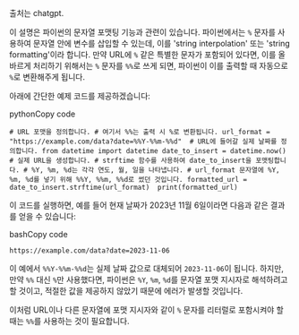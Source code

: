 
출처는 chatgpt.

이 설명은 파이썬의 문자열 포맷팅 기능과 관련이 있습니다. 파이썬에서는 `%` 문자를 사용하여 문자열 안에 변수를 삽입할 수 있는데, 이를 'string interpolation' 또는 'string formatting'이라 합니다. 만약 URL에 `%` 같은 특별한 문자가 포함되어 있다면, 이를 올바르게 처리하기 위해서는 `%` 문자를 `%%`로 쓰게 되면, 파이썬이 이를 출력할 때 자동으로 `%`로 변환해주게 됩니다.

아래에 간단한 예제 코드를 제공하겠습니다:

pythonCopy code

`# URL 포맷을 정의합니다. # 여기서 %%는 출력 시 %로 변환됩니다. url_format = "https://example.com/data?date=%%Y-%%m-%%d"  # URL에 들어갈 실제 날짜를 정의합니다. from datetime import datetime date_to_insert = datetime.now()  # 실제 URL을 생성합니다. # strftime 함수를 사용하여 date_to_insert을 포맷팅합니다. # %Y, %m, %d는 각각 연도, 월, 일을 나타냅니다. # url_format 문자열에 %Y, %m, %d를 넣기 위해 %%Y, %%m, %%d로 썼던 것입니다. formatted_url = date_to_insert.strftime(url_format)  print(formatted_url)`

이 코드를 실행하면, 예를 들어 현재 날짜가 2023년 11월 6일이라면 다음과 같은 결과를 얻을 수 있습니다:

bashCopy code

`https://example.com/data?date=2023-11-06`

이 예에서 `%%Y-%%m-%%d`는 실제 날짜 값으로 대체되어 `2023-11-06`이 됩니다. 하지만, 만약 `%%` 대신 `%`만 사용했다면, 파이썬은 `%Y`, `%m`, `%d`를 문자열 포맷 지시자로 해석하려고 할 것이고, 적절한 값을 제공하지 않았기 때문에 에러가 발생할 것입니다.

이처럼 URL이나 다른 문자열에 포맷 지시자와 같이 `%` 문자를 리터럴로 포함시켜야 할 때는 `%%`를 사용하는 것이 필요합니다.